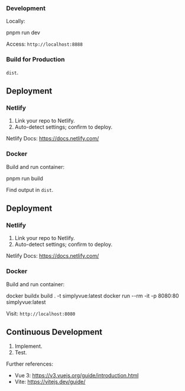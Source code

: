 ### Development

Locally:

pnpm run dev

Access: `http://localhost:8888`

### Build for Production

`dist`.

## Deployment

### Netlify

1. Link your repo to Netlify.
2. Auto-detect settings; confirm to deploy.

Netlify Docs: https://docs.netlify.com/

### Docker

Build and run container:

pnpm run build

Find output in `dist`.

## Deployment

### Netlify

1. Link your repo to Netlify.
2. Auto-detect settings; confirm to deploy.

Netlify Docs: https://docs.netlify.com/

### Docker

Build and run container:

docker buildx build . -t simplyvue:latest
docker run --rm -it -p 8080:80 simplyvue:latest

Visit: `http://localhost:8080`

## Continuous Development

1. Implement.
2. Test.

Further references:

- Vue 3: https://v3.vuejs.org/guide/introduction.html
- Vite: https://vitejs.dev/guide/
